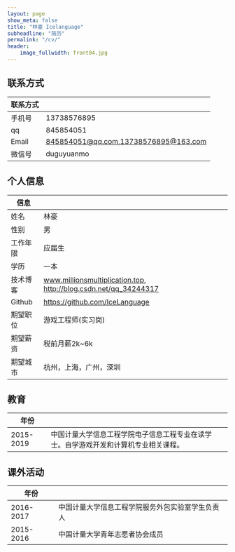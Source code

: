 ```yaml
---
layout: page
show_meta: false
title: "林豪 Icelanguage"
subheadline: "简历"
permalink: "/cv/"
header:
    image_fullwidth: front04.jpg
---
```


## 联系方式

|联系方式|      |
| ---- | ---- |
 手机号| 13738576895
   qq  | 845854051
 Email | 845854051@qq.com,13738576895@163.com
 微信号| duguyuanmo

## 个人信息
| 信息    |      |
| ----    | ---- |
|姓名     | 林豪 |
 |性别     |男 |
 |工作年限 |应届生 |
 |学历     |一本 |
 | 技术博客 |www.millionsmultiplication.top, http://blog.csdn.net/qq_34244317 |
  |Github   |https://github.com/IceLanguage |
  |期望职位 |游戏工程师(实习岗) |
 |期望薪资 |税前月薪2k~6k |
 | 期望城市 |杭州，上海，广州，深圳 |

## 教育

| 年份 |      |
| ---- | ---- |
2015-2019 | 中国计量大学信息工程学院电子信息工程专业在读学士。自学游戏开发和计算机专业相关课程。



## 课外活动

| 年份 |      |
| ---- | ---- |
2016-2017 | 中国计量大学信息工程学院服务外包实验室学生负责人
2015-2016 | 中国计量大学青年志愿者协会成员

